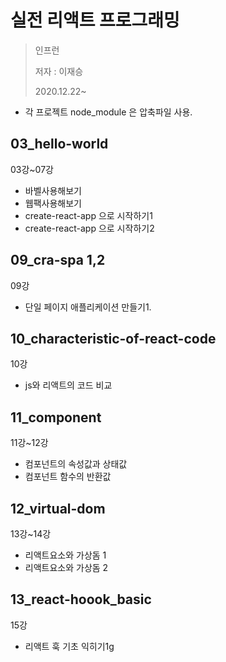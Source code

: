 # 실전 리액트 프로그래밍
>인프런
>
>저자 : 이재승
>
>2020.12.22~  

- 각 프로젝트 node_module 은 압축파일 사용.

## 03_hello-world 
03강~07강  
- 바벨사용해보기  
- 웹팩사용해보기  
- create-react-app 으로 시작하기1  
- create-react-app 으로 시작하기2  

## 09_cra-spa 1,2
09강  
- 단일 페이지 애플리케이션 만들기1.

## 10_characteristic-of-react-code
 10강  
 - js와 리액트의 코드 비교

 ## 11_component
 11강~12강  
 - 컴포넌트의 속성값과 상태값
 - 컴포넌트 함수의 반환값

 ## 12_virtual-dom
 13강~14강
- 리액트요소와 가상돔 1
- 리액트요소와 가상돔 2
## 13_react-hoook_basic
15강
- 리액트 훅 기초 익히기1g